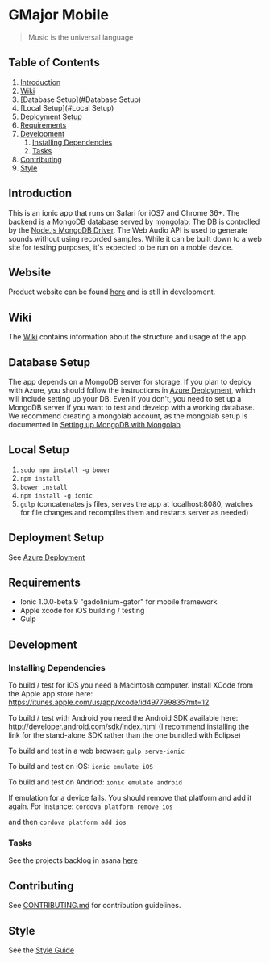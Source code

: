 # GMajor Mobile

> Music is the universal language

## Table of Contents
1. [Introduction](#Introduction)
1. [Wiki](#Wiki)
1. [Database Setup](#Database Setup)
1. [Local Setup](#Local Setup)
1. [Deployment Setup](#Deployment)
1. [Requirements](#Requirements)
1. [Development](#development)
    1. [Installing Dependencies](#installing-dependencies)
    1. [Tasks](#tasks)
1. [Contributing](#contributing)
1. [Style](#Style)


## Introduction
This is an ionic app that runs on Safari for iOS7 and Chrome 36+. The backend is a 
MongoDB database served by [mongolab](https://mongolab.com/). The DB is controlled by the [Node.js MongoDB Driver](http://docs.mongodb.org/ecosystem/drivers/node-js/). The Web Audio API is used to generate sounds without using recorded samples. While it can be built down to a web site for testing purposes, it's expected to be run on a moble device. 

## Website
Product website can be found [here](http://gmajr.github.io) and is still in development.  

## Wiki
The [Wiki](https://github.com/gMajr/gMajorMobile/wiki) contains information about the structure and usage of the app. 


## Database Setup
The app depends on a MongoDB server for storage. If you plan to deploy with Azure, you should follow the instructions in [Azure Deployment](https://github.com/gMajr/gMajorMobile/wiki/Azure-Deployment), which will include setting up your DB. Even if you don't, you need to set up a MongoDB server if you want to test and develop with a working database. We recommend creating a mongolab account, as the mongolab setup is documented in [Setting up MongoDB with Mongolab](https://github.com/gMajr/gMajorMobile/wiki/Setting-up-MongoDB-with-Mongolab)

## Local Setup
1. `sudo npm install -g bower`
1. `npm install`
1. `bower install`
1. `npm install -g ionic`
1. `gulp` (concatenates js files, serves the app at localhost:8080, watches for file changes and recompiles them and restarts server as needed)

## Deployment Setup
See [Azure Deployment](https://github.com/gMajr/gMajorMobile/wiki/Azure-Deployment)


## Requirements

- Ionic 1.0.0-beta.9 "gadolinium-gator" for mobile framework
- Apple xcode for iOS building / testing
- Gulp

## Development

### Installing Dependencies

To build / test for iOS you need a Macintosh computer.
Install XCode from the Apple app store here: https://itunes.apple.com/us/app/xcode/id497799835?mt=12

To build / test with Android you need the Android SDK available here:
http://developer.android.com/sdk/index.html
(I recommend installing the link for the stand-alone SDK rather than the one bundled with Eclipse)

To build and test in a web browser:
`gulp serve-ionic`

To build and test on iOS:
`ionic emulate iOS`

To build and test on Andriod:
`ionic emulate android`

If emulation for a device fails. You should remove that platform and add it again. For instance:
`cordova platform remove ios`

and then 
`cordova platform add ios`

### Tasks

See the projects backlog in asana [here](https://app.asana.com/0/14549969807992/14549969807992)

## Contributing

See [CONTRIBUTING.md](CONTRIBUTING.md) for contribution guidelines.

## Style
See the [Style Guide](https://github.com/gMajr/gMajorMobile/wiki/Style-Guide)
